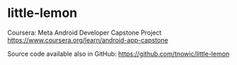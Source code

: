 # little-lemon
Coursera: Meta Android Developer Capstone Project
https://www.coursera.org/learn/android-app-capstone

Source code available also in GitHub:
https://github.com/tnowic/little-lemon
